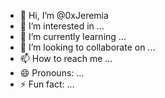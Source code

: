 - 👋 Hi, I’m @0xJeremia
- 👀 I’m interested in ...
- 🌱 I’m currently learning ...
- 💞️ I’m looking to collaborate on ...
- 📫 How to reach me ...
- 😄 Pronouns: ...
- ⚡ Fun fact: ...

<!---
0xJeremia/0xJeremia is a ✨ special ✨ repository because its `README.md` (this file) appears on your GitHub profile.
You can click the Preview link to take a look at your changes.
--->
